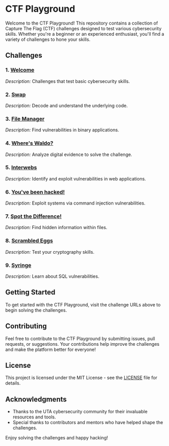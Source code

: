# CTF Playground

Welcome to the CTF Playground! This repository contains a collection of Capture The Flag (CTF) challenges designed to test various cybersecurity skills. Whether you're a beginner or an experienced enthusiast, you'll find a variety of challenges to hone your skills.

## Challenges

### 1. [Welcome](https://battleground-uta.vercel.app/challenge/general-skills/1)
*Description:* Challenges that test basic cybersecurity skills.

### 2. [Swap](https://battleground-uta.vercel.app/challenge/reverse-engineering/1)
*Description:* Decode and understand the underlying code.

### 3. [File Manager](https://battleground-uta.vercel.app/challenge/binary-exploitation/1)
*Description:* Find vulnerabilities in binary applications.

### 4. [Where's Waldo?](https://battleground-uta.vercel.app/challenge/steganography/1)
*Description:* Analyze digital evidence to solve the challenge.

### 5. [Interwebs](https://battleground-uta.vercel.app/challenge/web-exploitation/1)
*Description:* Identify and exploit vulnerabilities in web applications.

### 6. [You've been hacked!](https://battleground-uta.vercel.app/challenge/command-injection/1)
*Description:* Exploit systems via command injection vulnerabilities.

### 7. [Spot the Difference!](https://battleground-uta.vercel.app/challenge/forensics/1)
*Description:* Find hidden information within files.

### 8. [Scrambled Eggs](https://battleground-uta.vercel.app/challenge/crypto/1)
*Description:* Test your cryptography skills.

### 9. [Syringe](https://battleground-uta.vercel.app/challenge/sql/1)
*Description:* Learn about SQL vulnerabilities.

## Getting Started

To get started with the CTF Playground, visit the challenge URLs above to begin solving the challenges.

## Contributing

Feel free to contribute to the CTF Playground by submitting issues, pull requests, or suggestions. Your contributions help improve the challenges and make the platform better for everyone!

## License

This project is licensed under the MIT License - see the [LICENSE](LICENSE) file for details.

## Acknowledgments

- Thanks to the UTA cybersecurity community for their invaluable resources and tools.
- Special thanks to contributors and mentors who have helped shape the challenges.

Enjoy solving the challenges and happy hacking!
